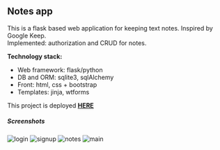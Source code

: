 ## Notes app

This is a flask based web application for keeping text notes. Inspired by Google Keep.  
Implemented: authorization and CRUD for notes.  

**Technology stack:**
- Web framework: flask/python
- DB and ORM: sqlite3, sqlAlchemy
- Front: html, css + bootstrap
- Templates: jinja, wtforms

This project is deployed [**HERE**](http://fipoh85962.pythonanywhere.com/)

##### Screenshots

![login](https://user-images.githubusercontent.com/68658828/136694576-61ba2c9e-90d6-4b05-a0aa-1f7ade9432e6.png)
![signup](https://user-images.githubusercontent.com/68658828/136694579-d7ff64fe-a7e1-4c11-aa97-1512fa148456.png)
![notes](https://user-images.githubusercontent.com/68658828/136694580-dea3e74e-ac5a-4cf0-aba6-9da03af61990.png)
![main](https://user-images.githubusercontent.com/68658828/136694581-ac829738-3d8c-4b17-90b4-9da4e77a83d4.png)

